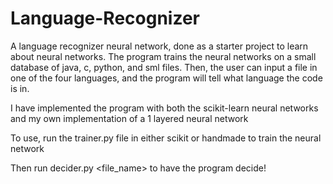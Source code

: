 # Language-Recognizer

A language recognizer neural network, done as a starter project to learn about neural networks. The program trains the 
neural networks on a small database of java, c, python, and sml files. Then, the user can input a file in one of the four 
languages, and the program will tell what language the code is in. 

I have implemented the program with both the scikit-learn neural networks and my own implementation of a 1 layered neural network

To use, run the trainer.py file in either scikit or handmade to train the neural network

Then run decider.py <file_name> to have the program decide!

